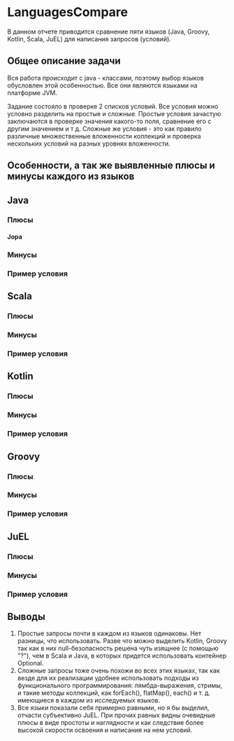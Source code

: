 # LanguagesCompare

В данном отчете приводится сравнение пяти языков (Java, Groovy, Kotlin, Scala, JuEL) для написания запросов (условий).

## Общее описание задачи

Вся работа происходит с java - классами, поэтому выбор языков обусловлен этой особенностью. Все они являются языками на платформе JVM. 

Задание состояло в проверке 2 списков условий. Все условия можно условно разделить на простые и сложные. Простые условия зачастую заключаются в проверке значения какого-то поля, сравнение его с другим значением и т д. Сложные же условия - это как правило различные множественные вложенности коллекций и проверка нескольких условий на разных уровнях вложенности.
## Особенности, а так же выявленные плюсы и минусы каждого из языков

## Java

### Плюсы 
#### Jopa
### Минусы 
### Пример условия

## Scala

### Плюсы 
### Минусы 
### Пример условия


## Kotlin

### Плюсы 
### Минусы 
### Пример условия

## Groovy

### Плюсы 
### Минусы 
### Пример условия

## JuEL

### Плюсы 
### Минусы 
### Пример условия

## Выводы
1) Простые запросы почти в каждом из языков одинаковы. Нет разницы, что использовать. Разве что можно выделить Kotlin, Groovy так как в них null-безопасность решена чуть изящнее (с помощью "?"), чем в Scala и Java, в которых придется использовать контейнер Optional.
2) Сложные запросы тоже очень похожи во всех этих языках, так как везде для их реализации удобнее использовать подходы из функционального программирования: лямбда-выражения, стримы, и такие методы коллекций, как forEach(), flatMap(), each() и т. д. имеющиеся в каждом из исследуемых языков.
3) Все языки показали себя примерно равными, но я бы выделил, отчасти субъективно JuEL. При прочих равных видны очевидные плюсы в виде простоты и наглядности и как следствие более высокой скорости освоения и написания на нем условий.
